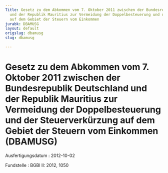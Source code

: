 ```yaml
---
Title: Gesetz zu dem Abkommen vom 7. Oktober 2011 zwischen der Bundesrepublik Deutschland
  und der Republik Mauritius zur Vermeidung der Doppelbesteuerung und der Steuerverkürzung
  auf dem Gebiet der Steuern vom Einkommen
jurabk: DBAMUSG
layout: default
origslug: dbamusg
slug: dbamusg

---
```


# Gesetz zu dem Abkommen vom 7. Oktober 2011 zwischen der Bundesrepublik Deutschland und der Republik Mauritius zur Vermeidung der Doppelbesteuerung und der Steuerverkürzung auf dem Gebiet der Steuern vom Einkommen (DBAMUSG)

Ausfertigungsdatum
:   2012-10-02

Fundstelle
:   BGBl II: 2012, 1050

